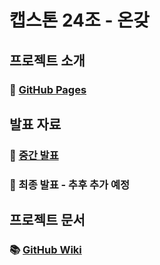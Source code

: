 # 캡스톤 24조 - 온갖  
## 프로젝트 소개  
### 🔗 [GitHub Pages](https://kookmin-sw.github.io/capstone-2022-24/)  

## 발표 자료  
### 📌 [중간 발표](https://github.com/kookmin-sw/capstone-2022-24/blob/develop/docs/midterm/%ED%8C%8024-%EC%A4%91%EA%B0%84%EB%B0%9C%ED%91%9C%EC%9E%90%EB%A3%8C.pdf)  
### 📌 최종 발표 - 추후 추가 예정  

## 프로젝트 문서  
### 📚 [GitHub Wiki](https://github.com/kookmin-sw/capstone-2022-24/wiki)  